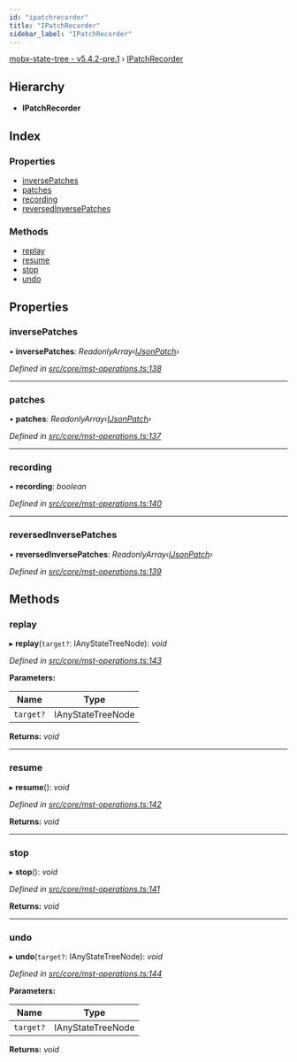 ```yaml
---
id: "ipatchrecorder"
title: "IPatchRecorder"
sidebar_label: "IPatchRecorder"
---
```


[mobx-state-tree - v5.4.2-pre.1](../index.md) › [IPatchRecorder](ipatchrecorder.md)

## Hierarchy

* **IPatchRecorder**

## Index

### Properties

* [inversePatches](ipatchrecorder.md#inversepatches)
* [patches](ipatchrecorder.md#patches)
* [recording](ipatchrecorder.md#recording)
* [reversedInversePatches](ipatchrecorder.md#reversedinversepatches)

### Methods

* [replay](ipatchrecorder.md#replay)
* [resume](ipatchrecorder.md#resume)
* [stop](ipatchrecorder.md#stop)
* [undo](ipatchrecorder.md#undo)

## Properties

###  inversePatches

• **inversePatches**: *ReadonlyArray‹[IJsonPatch](ijsonpatch.md)›*

*Defined in [src/core/mst-operations.ts:138](https://github.com/mobxjs/mobx-state-tree/blob/0993cb9f/src/core/mst-operations.ts#L138)*

___

###  patches

• **patches**: *ReadonlyArray‹[IJsonPatch](ijsonpatch.md)›*

*Defined in [src/core/mst-operations.ts:137](https://github.com/mobxjs/mobx-state-tree/blob/0993cb9f/src/core/mst-operations.ts#L137)*

___

###  recording

• **recording**: *boolean*

*Defined in [src/core/mst-operations.ts:140](https://github.com/mobxjs/mobx-state-tree/blob/0993cb9f/src/core/mst-operations.ts#L140)*

___

###  reversedInversePatches

• **reversedInversePatches**: *ReadonlyArray‹[IJsonPatch](ijsonpatch.md)›*

*Defined in [src/core/mst-operations.ts:139](https://github.com/mobxjs/mobx-state-tree/blob/0993cb9f/src/core/mst-operations.ts#L139)*

## Methods

###  replay

▸ **replay**(`target?`: IAnyStateTreeNode): *void*

*Defined in [src/core/mst-operations.ts:143](https://github.com/mobxjs/mobx-state-tree/blob/0993cb9f/src/core/mst-operations.ts#L143)*

**Parameters:**

Name | Type |
------ | ------ |
`target?` | IAnyStateTreeNode |

**Returns:** *void*

___

###  resume

▸ **resume**(): *void*

*Defined in [src/core/mst-operations.ts:142](https://github.com/mobxjs/mobx-state-tree/blob/0993cb9f/src/core/mst-operations.ts#L142)*

**Returns:** *void*

___

###  stop

▸ **stop**(): *void*

*Defined in [src/core/mst-operations.ts:141](https://github.com/mobxjs/mobx-state-tree/blob/0993cb9f/src/core/mst-operations.ts#L141)*

**Returns:** *void*

___

###  undo

▸ **undo**(`target?`: IAnyStateTreeNode): *void*

*Defined in [src/core/mst-operations.ts:144](https://github.com/mobxjs/mobx-state-tree/blob/0993cb9f/src/core/mst-operations.ts#L144)*

**Parameters:**

Name | Type |
------ | ------ |
`target?` | IAnyStateTreeNode |

**Returns:** *void*
